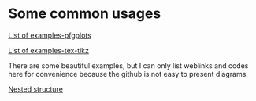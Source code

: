 # Some common usages

[List of examples-pfgplots](http://pgfplots.net/tikz/examples/all/)

[List of examples-tex-tikz](http://www.texample.net/tikz/)


There are some beautiful examples, but I can only list weblinks and codes here for convenience 
because the github is not easy to present diagrams.

[Nested structure](http://www.texample.net/tikz/examples/system-combination/)

